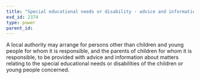 ```yaml
---
title: "Special educational needs or disability - advice and information for others"
esd_id: 2374
type: power
parent_id:  
---
```


A local authority may arrange for persons other than children and young people for whom it is responsible, and the parents of children for whom it is responsible, to be provided with advice and information about matters relating to the special educational needs or disabilities of the children or young people concerned.

